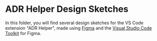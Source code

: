 # ADR Helper Design Sketches

In this folder, you will find several design sketches for the VS Code extension "ADR Helper", made using [Figma](https://www.figma.com/) and the [Visual Studio Code Toolkit](https://www.figma.com/community/file/786632241522687494) for Figma.

